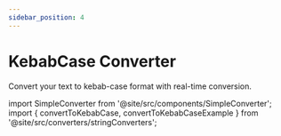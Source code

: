 ```yaml
---
sidebar_position: 4
---
```


# KebabCase Converter

Convert your text to kebab-case format with real-time conversion.

import SimpleConverter from '@site/src/components/SimpleConverter';
import { convertToKebabCase, convertToKebabCaseExample } from '@site/src/converters/stringConverters';

<SimpleConverter
  conversion={convertToKebabCase}
  placeholder="Enter text to convert to kebab-case..."
  language="text"
  exampleInput={convertToKebabCaseExample.input}
  showPreview={true}
  previewMode="inline"
/>